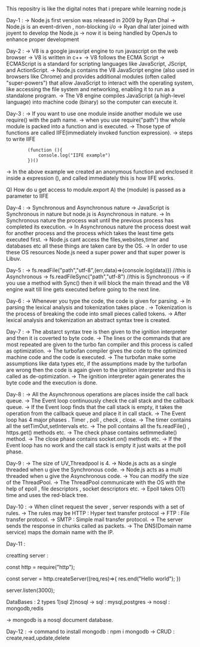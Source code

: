 
This repositry is like the digital notes that i prepare while learning node.js

Day-1 : 
-> Node.js first version was released in 2009 by Ryan Dhal 
-> Node.js is an event-driven , non-blocking i/o 
-> Ryan dhal later joined with joyent to develop the Node.js 
-> now it is being handled by OpenJs to enhance proper development

Day-2 : 
-> V8 is a google javasript engine to run javascript on the web browser 
-> V8 is written in c++ 
-> V8 follows the ECMA Script 
-> ECMAScript is a standard for scripting languages like JavaScript, JScript, and ActionScript. 
-> Node.js contains the V8 JavaScript engine (also used in browsers like Chrome) and provides additional modules (often called "super-powers") that allow JavaScript to interact with the operating system, like accessing the file system and networking, enabling it to run as a standalone program. 
-> The V8 engine compiles JavaScript (a high-level language) into machine code (binary) so the computer can execute it.

Day-3 : 
-> If you want to use one module inside another module we use require() with the path name.
-> when you use require("path") thw whole module is packed into a function and is executed.
-> Those type of functions are called IIFE(immediately invoked function expression).
-> steps to write IIFE 

            (function (){
                console.log("IIFE example")
            })()
-> In the above example we created an anonymous function and enclosed it inside a expression (), and called immediately this is how IIFE works.

Q) How do u get access to module.export
A) the (module) is passed as a parameter to IIFE 

Day-4 : 
-> Synchronous and Asynchronous nature
-> JavaScript is Synchronous in nature but node.js is Asynchronous in nature.
-> In Synchronous nature the process wait until the previous process has completed its execution.
-> In Asynchronous nature the process doest wait for another process and the process which takes the least time gets executed first.
-> Node.js cant access the files,websites,timer and databases etc all these things are taken care by the OS. 
-> In order to use these OS resources Node.js need a super power and that super power is Libuv.

Day-5 :
-> fs.readFile("path","utf-8",(err,data)=>{console.log(data)}) //this is Asynchronous
-> fs.readFileSync("path","utf-8") //this is Synchronous
-> if you use a method with Sync() then it will block the main thread and the V8 engine wait till line gets executed before going to the next line.

Day-6 : 
-> Whenever you type the code,  the code is given for parsing.
-> In parsing the lexical analysis and tokenization takes place .
-> Tokenization is the process of breaking the code into small pieces called tokens.
-> After lexical analysis and tokenization an abstract syntax tree is created.

Day-7 :
-> The abstarct syntax tree is then given to the ignition interpreter and then it is coverted to byte code.
-> The lines or the commands that are most repeated are given to the turbo fan compiler and this process is called as optimization.
-> The turbofan compiler gives the code to the optimized machine code and the code is executed.
-> The turbofan make some assumptions like data types etc, if the assumptions made by the turbofan are wrong then the code is again given to the ignition interpreter and this is called as de-optimization.
-> The ignition interpreter again generates the byte code and the execution is done.

Day-8 :
-> All the Asynchronous operations are places inside the call back queue.
-> The Event loop continuously check the call stack and the callback queue.
-> If the Event loop finds that the call stack is empty, it takes the operation from the callback queue and place it in call stack.
-> The Event loop has 4 major phases . Timer , poll , check , close.
-> The timer contains all the setTimOut,setIntervals etc.
-> The poll contains all the fs.readFile() , https.get() methods etc.
-> The check phase contains setImmediate() method.
-> The close phase contains socket.on() methods etc.
-> If the Event loop has no work and the call stack is empty it just waits at the poll phase.

Day-9 :
-> The size of UV_Threadpool is 4.
-> Node.js acts as a single threaded when u give the Synchronous code.
-> Node.js acts as a multi threaded when u give the Asynchronous code.
-> You can modify the size of the ThreadPool.
-> The ThreadPool communicate with the OS with the help of epoll , file descriptors , socket descriptors etc.
-> Epoll takes O(1) time and uses the red-black tree.

Day-10 : 
-> When clinet request the sever , server responds with a set of rules.
-> The rules may be HTTP : Hyper text transfer protocol
-> FTP : File transfer protocol.
-> SMTP : Simple mail transfer protocol.
-> The server sends the response in chunks called as packets.
-> The DNS(Domain name service) maps the domain name with the IP.

Day-11 :

creatting server : 

const http = require("http");

const server = http.createServer((req,res)=>{
    res.end("Hello world");
})

server.listen(3000);

DataBases : 2 types 1)sql 2)nosql
-> sql : mysql,postgres
-> nosql : mongodb,redis 

-> mongodb is a nosql document database.

Day-12 : 
-> command to install mongodb : npm i mongodb
-> CRUD : create,read,update,delete
